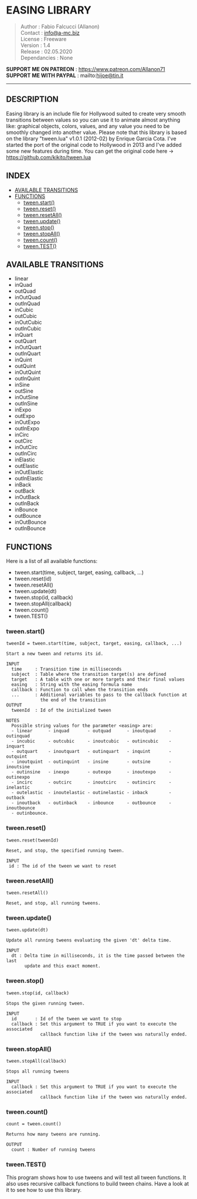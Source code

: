 # EASING LIBRARY                                                   
> Author  : Fabio Falcucci (Allanon)  
> Contact : info@a-mc.biz  
> License : Freeware  
> Version : 1.4  
> Release : 02.05.2020  
> Dependancies : None  

**SUPPORT ME ON PATREON**  : https://www.patreon.com/Allanon71  
**SUPPORT ME WITH PAYPAL** : mailto:hijoe@tin.it

---
 
## DESCRIPTION
   Easing library is an include file for Hollywood suited to create very
   smooth transitions between values so you can use it to animate almost
   anything like: graphical objects, colors, values, and any value you 
   need to be smoothly changed into another value.
   Please note that this library is based on the library "tween.lua" 
   v1.0.1 (2012-02) by Enrique Garcia Cota.
   I've started the port of the original code to Hollywood in 2013 and
   I've added some new features during time.
   You can get the original code here -> https://github.com/kikito/tween.lua

## INDEX

* [AVAILABLE TRANSITIONS](#available-transitions)
* [FUNCTIONS](#functions)
	* [tween.start()](#tweenstart)
	* [tween.reset()](#tweenreset)
	* [tween.resetAll()](#tweenresetall)
	* [tween.update()](#tweenupdate)
	* [tween.stop()](#tweenstop)
	* [tween.stopAll()](#tweenstopall)
	* [tween.count()](#tweencount)
	* [tween.TEST()](#tweentest)

## AVAILABLE TRANSITIONS
  + linear
  + inQuad
  + outQuad
  + inOutQuad
  + outInQuad
  + inCubic
  + outCubic
  + inOutCubic
  + outInCubic
  + inQuart
  + outQuart
  + inOutQuart
  + outInQuart
  + inQuint
  + outQuint
  + inOutQuint
  + outInQuint
  + inSine
  + outSine
  + inOutSine
  + outInSine
  + inExpo
  + outExpo
  + inOutExpo
  + outInExpo
  + inCirc
  + outCirc
  + inOutCirc
  + outInCirc
  + inElastic
  + outElastic
  + inOutElastic
  + outInElastic
  + inBack
  + outBack
  + inOutBack
  + outInBack
  + inBounce
  + outBounce
  + inOutBounce
  + outInBounce

## FUNCTIONS
   Here is a list of all available functions:

  + tween.start(time, subject, target, easing, callback, ...)
  + tween.reset(id)
  + tween.resetAll()
  + tween.update(dt)
  + tween.stop(id, callback)
  + tween.stopAll(callback)
  + tween.count()
  + tween.TEST()
  
### tween.start()
```plaintext
tweenId = tween.start(time, subject, target, easing, callback, ...)

Start a new tween and returns its id.

INPUT
  time     : Transition time in milliseconds
  subject  : Table where the transition target(s) are defined
  target   : A table with one or more targets and their final values
  easing   : String with the easing formula name
  callback : Function to call when the transition ends
  ...      : Additional variables to pass to the callback function at
             the end of the transition
OUTPUT
  tweenId  : Id of the initialized tween

NOTES
  Possible string values for the parameter <easing> are:
  - linear      - inquad       - outquad      - inoutquad     - outinquad
  - incubic     - outcubic     - inoutcubic   - outincubic    - inquart
  - outquart    - inoutquart   - outinquart   - inquint       - outquint
  - inoutquint  - outinquint   - insine       - outsine       - inoutsine
  - outinsine   - inexpo       - outexpo      - inoutexpo     - outinexpo
  - incirc      - outcirc      - inoutcirc    - outincirc     - inelastic
  - outelastic  - inoutelastic - outinelastic - inback        - outback
  - inoutback   - outinback    - inbounce     - outbounce     - inoutbounce
  - outinbounce.
```

### tween.reset()
```plaintext
tween.reset(tweenId)
 
Reset, and stop, the specified running tween.
 
INPUT
 id : The id of the tween we want to reset
```

### tween.resetAll()
```plaintext
tween.resetAll()
 
Reset, and stop, all running tweens.
```

### tween.update()
```plaintext
tween.update(dt)
 
Update all running tweens evaluating the given 'dt' delta time.
 
INPUT
  dt : Delta time in milliseconds, it is the time passed between the last
       update and this exact moment.
```

### tween.stop()
```plaintext
tween.stop(id, callback)
 
Stops the given running tween.
 
INPUT
  id       : Id of the tween we want to stop
  callback : Set this argument to TRUE if you want to execute the associated
             callback function like if the tween was naturally ended.
```

### tween.stopAll()
```plaintext
tween.stopAll(callback)
 
Stops all running tweens

INPUT
  callback : Set this argument to TRUE if you want to execute the associated
             callback function like if the tween was naturally ended.
```

### tween.count()
```plaintext
count = tween.count()
 
Returns how many tweens are running.
 
OUTPUT
  count : Number of running tweens
```

### tween.TEST()
This program shows how to use tweens and will test all tween functions.
It also uses recursive callback functions to build tween chains.
Have a look at it to see how to use this library.

